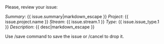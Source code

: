 Please, review your issue:

*Summary*: {{ issue.summary|markdown_escape }}
*Project*: {{ issue.project.name }}
*Stream*: {{ issue.stream.1 }}
*Type*: {{ issue.issue_type.1 }}
*Description*:
{{ desc|markdown_escape }}

Use /save command to save the issue or /cancel to drop it.
